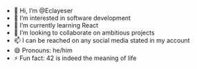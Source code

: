 - 👋 Hi, I’m @Eclayeser
- 👀 I’m interested in software development
- 🌱 I’m currently learning React
- 💞️ I’m looking to collaborate on ambitious projects
- 📫 I can be reached on any social media stated in my account
- 😄 Pronouns: he/him
- ⚡ Fun fact: 42 is indeed the meaning of life

<!---
Eclayeser/Eclayeser is a ✨ special ✨ repository because its `README.md` (this file) appears on your GitHub profile.
You can click the Preview link to take a look at your changes.
--->

